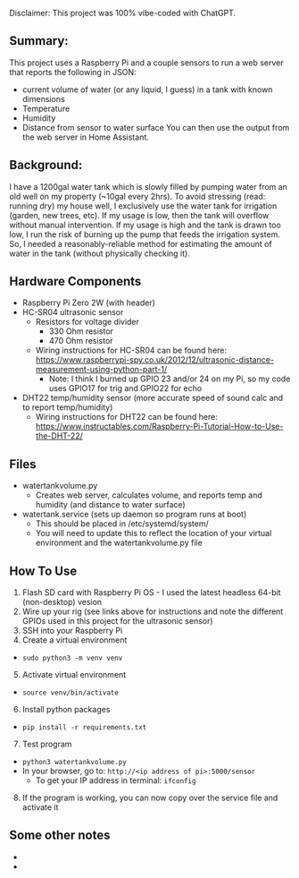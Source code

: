 Disclaimer: This project was 100% vibe-coded with ChatGPT.

## Summary:
This project uses a Raspberry Pi and a couple sensors to run a web server that reports the following in JSON: 
- current volume of water (or any liquid, I guess) in a tank with known dimensions
- Temperature
- Humidity
- Distance from sensor to water surface
You can then use the output from the web server in Home Assistant.


## Background:
I have a 1200gal water tank which is slowly filled by pumping water from an old well on my property (~10gal every 2hrs).  To avoid stressing (read: running dry) my house well, I exclusively use the water tank for irrigation (garden, new trees, etc).  If my usage is low, then the tank will overflow without manual intervention.  If my usage is high and the tank is drawn too low, I run the risk of burning up the pump that feeds the irrigation system.  So, I needed a reasonably-reliable method for estimating the amount of water in the tank (without physically checking it).


## Hardware Components
- Raspberry Pi Zero 2W (with header)
- HC-SR04 ultrasonic sensor
  - Resistors for voltage divider
    - 330 Ohm resistor
    - 470 Ohm resistor
  - Wiring instructions for HC-SR04 can be found here: https://www.raspberrypi-spy.co.uk/2012/12/ultrasonic-distance-measurement-using-python-part-1/
    - Note: I think I burned up GPIO 23 and/or 24 on my Pi, so my code uses GPIO17 for trig and GPIO22 for echo
- DHT22 temp/humidity sensor (more accurate speed of sound calc and to report temp/humidity)
  - Wiring instructions for DHT22 can be found here: https://www.instructables.com/Raspberry-Pi-Tutorial-How-to-Use-the-DHT-22/


## Files
- watertankvolume.py
  - Creates web server, calculates volume, and reports temp and humidity (and distance to water surface)
- watertank.service (sets up daemon so program runs at boot)
  - This should be placed in /etc/systemd/system/
  - You will need to update this to reflect the location of your virtual environment and the watertankvolume.py file

## How To Use
1. Flash SD card with Raspberry Pi OS - I used the latest headless 64-bit (non-desktop) vesion
2. Wire up your rig (see links above for instructions and note the different GPIOs used in this project for the ultrasonic sensor)
3. SSH into your Raspberry Pi
4. Create a virtual environment
-   `sudo python3 -m venv venv`
5. Activate virtual environment
-   `source venv/bin/activate`
6. Install python packages
-   `pip install -r requirements.txt`
7. Test program
-   `python3 watertankvolume.py`
  - In your browser, go to: `http://<ip address of pi>:5000/sensor`
    - To get your IP address in terminal: `ifconfig`
8. If the program is working, you can now copy over the service file and activate it


## Some other notes
- 
- 
